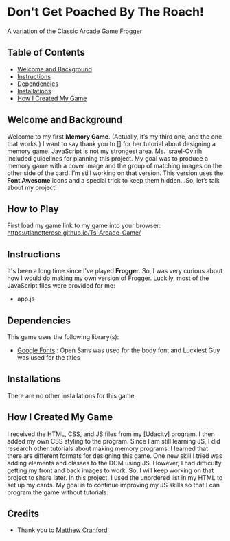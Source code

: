 # Don't Get Poached By The Roach!
A variation of the Classic Arcade Game Frogger

## Table of Contents
* [Welcome and Background](#welcome-and-background) 
* [Instructions](#instructions)
* [Dependencies](#dependencies) 
* [Installations](#installations) 
* [How I Created My Game](#how-i-created-my-game) 


## Welcome and Background

Welcome to my first **Memory Game**. (Actually, it’s my third one, and the one that works.)  I want to say thank you to [] for her tutorial about designing a memory game. JavaScript is not my strongest area. Ms. Israel-Ovirih included guidelines for planning this project. My goal was to produce a memory game with a cover image and the group of matching images on the other side of the card. I’m still working on that version. This version uses the **Font Awesome**  icons and a special trick to keep them hidden…So, let’s talk about my project!

## How to Play
First load my game link to my game into your browser: https://tlanetterose.github.io/Ts-Arcade-Game/

## Instructions

It's been a long time since I've played **Frogger**. So, I was very curious about how I would do making my own version of Frogger. Luckily, most of the JavaScript files were provided for me: 
* app.js

## Dependencies

This game uses the following library(s):
* [Google Fonts](https://fonts.google.com/) : Open Sans was used for the body font and Luckiest Guy was used for the titles

## Installations 

There are no other installations for this game.

## How I Created My Game

I received the HTML, CSS, and JS files from my [Udacity] program. I then added my own CSS styling to the program. Since I am still learning JS, I did research other tutorials about making  memory programs. I learned that there are different formats for designing this game. 
One new skill I tried was adding elements and classes to the DOM using JS. However, I had difficulty getting my front and back images to work. So, I will keep working on that  project to share later. In this project, I used the unordered list in my HTML to set up my cards. My goal is to continue improving my JS skills so that I can program the game without tutorials. 

## Credits
* Thank you to [Matthew Cranford](https://matthewcranford.com/arcade-game-walkthrough-part-6-collisions-win-conditions-and-game-resets/) 
